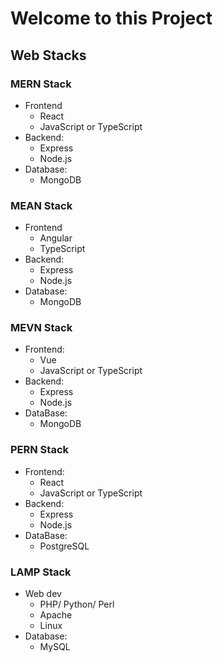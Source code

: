 # Welcome to this Project

## Web Stacks

### MERN Stack

- Frontend
  - React
  - JavaScript or TypeScript
- Backend:
  - Express
  - Node.js
- Database:
  - MongoDB

### MEAN Stack

- Frontend
  - Angular
  - TypeScript
- Backend:
  - Express
  - Node.js
- Database:
  - MongoDB

### MEVN Stack

- Frontend:
  - Vue
  - JavaScript or TypeScript
- Backend:
  - Express
  - Node.js
- DataBase:
  - MongoDB

### PERN Stack

- Frontend:
  - React
  - JavaScript or TypeScript
- Backend:
  - Express
  - Node.js
- DataBase:
  - PostgreSQL

### LAMP Stack

- Web dev
  - PHP/ Python/ Perl
  - Apache
  - Linux
- Database:
  - MySQL
